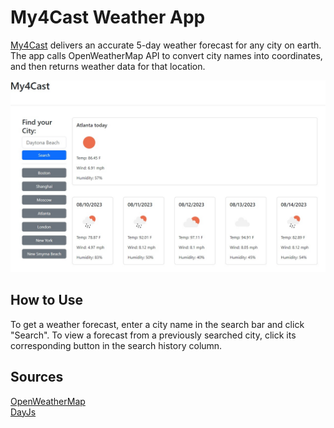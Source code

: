 # My4Cast Weather App

[My4Cast](https://elrond-hubbard.github.io/my4cast/) delivers an accurate 5-day weather forecast for any city on earth. The app calls OpenWeatherMap API to convert city names into coordinates, and then returns weather data for that location.

![Screenshot](assets/images/screenshot.jpg)

## How to Use

To get a weather forecast, enter a city name in the search bar and click "Search". To view a forecast from a previously searched city, click its corresponding button in the search history column.

## Sources

[OpenWeatherMap](https://openweathermap.org)  
[DayJs](https://day.js.org/)